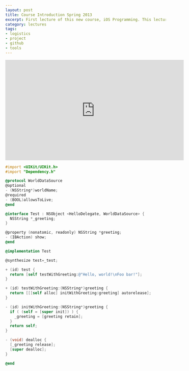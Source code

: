```yaml
---
layout: post
title: Course Introduction Spring 2013
excerpt: First lecture of this new course, iOS Programming. This lecture will cover course logistics, determine the level of the students, and explain the course emphasis project as well as how we will utilize github for programming assignments.
category: lectures
tags:
- logistics
- project
- github
- tools
---
```


<iframe class="youtube-player" type="text/html" width="560" height="315" src="http://www.youtube.com/embed/diP-o_JxysA" frameborder="0" allowfullscreen>
</iframe>

```objectivec
#import <UIKit/UIKit.h>
#import "Dependency.h"

@protocol WorldDataSource
@optional
- (NSString*)worldName;
@required
- (BOOL)allowsToLive;
@end

@interface Test : NSObject <HelloDelegate, WorldDataSource> {
  NSString *_greeting;
}

@property (nonatomic, readonly) NSString *greeting;
- (IBAction) show;
@end

@implementation Test

@synthesize test=_test;

+ (id) test {
  return [self testWithGreeting:@"Hello, world!\nFoo bar!"];
}

+ (id) testWithGreeting:(NSString*)greeting {
  return [[[self alloc] initWithGreeting:greeting] autorelease];
}

- (id) initWithGreeting:(NSString*)greeting {
  if ( (self = [super init]) ) {
    _greeting = [greeting retain];
  }
  return self;
}

- (void) dealloc {
  [_greeting release];
  [super dealloc];
}

@end
```